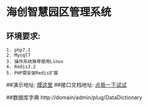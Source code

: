 # 海创智慧园区管理系统
## 环境要求:
    1. php7.1
    2. Mysql7
    3. 操作系统推荐使用Linux
    4. Redis3.2
    5. PHP需安装Redis扩展
    
##演示地址:
[摸这里](http://dev.echox.net)
##接口文档地址:
[点我一下试试](http://www.xiaoyaoji.cn/doc/W6Rv5sph4)

##数据库字典
http://domain/admin/plug/DataDictionary
